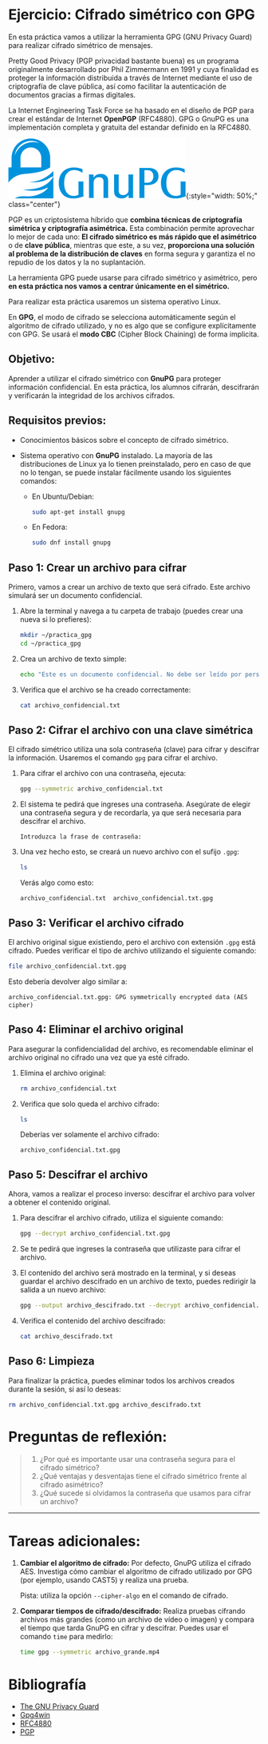 
# Ejercicio: Cifrado simétrico con GPG

En esta práctica vamos a utilizar la herramienta GPG (GNU Privacy Guard) para realizar cifrado simétrico de mensajes.

Pretty Good Privacy (PGP privacidad bastante buena) es un programa originalmente desarrollado por Phil Zimmermann en 1991 y cuya finalidad es proteger la información distribuida a través de Internet mediante el uso de criptografía de clave pública, así como facilitar la autenticación de documentos gracias a firmas digitales.

La Internet Engineering Task Force se ha basado en el diseño de PGP para crear el estándar de Internet **OpenPGP** (RFC4880). GPG o GnuPG es una implementación completa y gratuita del estandar definido en la RFC4880.

![Logo gpg](../img/gnupg_logo.png){:style="width: 50%;" class="center"}


PGP es un criptosistema híbrido que **combina técnicas de criptografía simétrica y criptografía asimétrica.** Esta combinación permite aprovechar lo mejor de cada uno: **El cifrado simétrico es más rápido que el asimétrico** o de **clave pública**, mientras que este, a su vez, **proporciona una solución al problema de la distribución de claves** en forma segura y garantiza el no repudio de los datos y la no suplantación.

La herramienta GPG puede usarse para cifrado simétrico y asimétrico, pero **en esta práctica nos vamos a centrar únicamente en el simétrico.**

Para realizar esta práctica usaremos un sistema operativo Linux.

En **GPG**, el modo de cifrado se selecciona automáticamente según el algoritmo de cifrado utilizado, y no es algo que se configure explícitamente con GPG. Se usará el **modo CBC** (Cipher Block Chaining) de forma implicita.

## Objetivo:
Aprender a utilizar el cifrado simétrico con **GnuPG** para proteger información confidencial. En esta práctica, los alumnos cifrarán, descifrarán y verificarán la integridad de los archivos cifrados.


## Requisitos previos:
- Conocimientos básicos sobre el concepto de cifrado simétrico.
- Sistema operativo con **GnuPG** instalado. La mayoría de las distribuciones de Linux ya lo tienen preinstalado, pero en caso de que no lo tengan, se puede instalar fácilmente usando los siguientes comandos:

  - En Ubuntu/Debian:
    ```bash
    sudo apt-get install gnupg
    ```
  - En Fedora:
    ```bash
    sudo dnf install gnupg
    ```

## Paso 1: Crear un archivo para cifrar
Primero, vamos a crear un archivo de texto que será cifrado. Este archivo simulará ser un documento confidencial.

1. Abre la terminal y navega a tu carpeta de trabajo (puedes crear una nueva si lo prefieres):
    ```bash
    mkdir ~/practica_gpg
    cd ~/practica_gpg
    ```

2. Crea un archivo de texto simple:
    ```bash
    echo "Este es un documento confidencial. No debe ser leído por personas no autorizadas." > archivo_confidencial.txt
    ```

3. Verifica que el archivo se ha creado correctamente:
    ```bash
    cat archivo_confidencial.txt
    ```

## Paso 2: Cifrar el archivo con una clave simétrica

El cifrado simétrico utiliza una sola contraseña (clave) para cifrar y descifrar la información. Usaremos el comando `gpg` para cifrar el archivo.

1. Para cifrar el archivo con una contraseña, ejecuta:
    ```bash
    gpg --symmetric archivo_confidencial.txt
    ```

2. El sistema te pedirá que ingreses una contraseña. Asegúrate de elegir una contraseña segura y de recordarla, ya que será necesaria para descifrar el archivo.

    ```plaintext
    Introduzca la frase de contraseña:
    ```

3. Una vez hecho esto, se creará un nuevo archivo con el sufijo `.gpg`:
    ```bash
    ls
    ```
    Verás algo como esto:
    ```plaintext
    archivo_confidencial.txt  archivo_confidencial.txt.gpg
    ```

## Paso 3: Verificar el archivo cifrado

El archivo original sigue existiendo, pero el archivo con extensión `.gpg` está cifrado. Puedes verificar el tipo de archivo utilizando el siguiente comando:

```bash
file archivo_confidencial.txt.gpg
```

Esto debería devolver algo similar a:
```plaintext
archivo_confidencial.txt.gpg: GPG symmetrically encrypted data (AES cipher)
```

## Paso 4: Eliminar el archivo original

Para asegurar la confidencialidad del archivo, es recomendable eliminar el archivo original no cifrado una vez que ya esté cifrado.

1. Elimina el archivo original:
    ```bash
    rm archivo_confidencial.txt
    ```

2. Verifica que solo queda el archivo cifrado:
    ```bash
    ls
    ```
    Deberías ver solamente el archivo cifrado:
    ```plaintext
    archivo_confidencial.txt.gpg
    ```

## Paso 5: Descifrar el archivo

Ahora, vamos a realizar el proceso inverso: descifrar el archivo para volver a obtener el contenido original.

1. Para descifrar el archivo cifrado, utiliza el siguiente comando:
    ```bash
    gpg --decrypt archivo_confidencial.txt.gpg
    ```

2. Se te pedirá que ingreses la contraseña que utilizaste para cifrar el archivo.

3. El contenido del archivo será mostrado en la terminal, y si deseas guardar el archivo descifrado en un archivo de texto, puedes redirigir la salida a un nuevo archivo:
    ```bash
    gpg --output archivo_descifrado.txt --decrypt archivo_confidencial.txt.gpg
    ```

4. Verifica el contenido del archivo descifrado:
    ```bash
    cat archivo_descifrado.txt
    ```

## Paso 6: Limpieza

Para finalizar la práctica, puedes eliminar todos los archivos creados durante la sesión, si así lo deseas:

```bash
rm archivo_confidencial.txt.gpg archivo_descifrado.txt
```



# Preguntas de reflexión:

> 1. ¿Por qué es importante usar una contraseña segura para el cifrado simétrico?
> 2. ¿Qué ventajas y desventajas tiene el cifrado simétrico frente al cifrado asimétrico?
> 3. ¿Qué sucede si olvidamos la contraseña que usamos para cifrar un archivo?

---

# Tareas adicionales:

1. **Cambiar el algoritmo de cifrado:** Por defecto, GnuPG utiliza el cifrado AES. Investiga cómo cambiar el algoritmo de cifrado utilizado por GPG (por ejemplo, usando CAST5) y realiza una prueba.
   
   Pista: utiliza la opción `--cipher-algo` en el comando de cifrado.

2. **Comparar tiempos de cifrado/descifrado:** Realiza pruebas cifrando archivos más grandes (como un archivo de vídeo o imagen) y compara el tiempo que tarda GnuPG en cifrar y descifrar. Puedes usar el comando `time` para medirlo:
   
   ```bash
   time gpg --symmetric archivo_grande.mp4
   ```



# Bibliografía

* [The GNU Privacy Guard ](https://www.gnupg.org/index.es.html)
* [Gpg4win](https://www.gpg4win.org/download.html)
* [RFC4880](https://tools.ietf.org/html/rfc4880)
* [PGP](https://es.wikipedia.org/wiki/Pretty_Good_Privacy)
